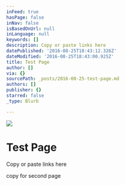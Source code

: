```yaml
---
inFeed: true
hasPage: false
inNav: false
isBasedOnUrl: null
inLanguage: null
keywords: []
description: Copy or paste links here
datePublished: '2016-08-25T18:43:12.326Z'
dateModified: '2016-08-25T18:43:00.925Z'
title: Test Page
author: []
via: {}
sourcePath: _posts/2016-08-25-test-page.md
authors: []
publisher: {}
starred: false
_type: Blurb

---
```

![](https://the-grid-user-content.s3-us-west-2.amazonaws.com/26eed8d5-9452-4690-9e79-82c39cc66810.jpg)

# Test Page

Copy or paste links here

copy for second page